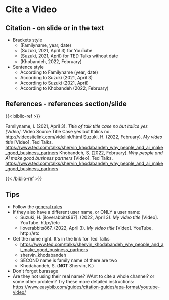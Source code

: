 # Cite a Video

## Citation - on slide or in the text 
* Brackets style
    * (Familyname, year, date)
    * (Suzuki, 2021, April 3) for YouTube
    * (Suzuki, 2021, April) for TED Talks without date
    * (Khobandeh, 2022, February)
* Sentence style
    * According to Familyname (year, date)
    * According to Suzuki (2021, April 3)  
    * According to Suzuki (2021, April)  
    * According to Khobandeh (2022, February)

## References - references section/slide
{{< biblio-ref >}}

Familyname, I. (2021, April 3). *Title of talk title case no but italics yes [Video].* Video Source Title Case yes but Italics no. http://videositelink.com/videlink/html 
Suzuki, H. (2022, February). *My video title* [Video]. Ted Talks. https://www.ted.com/talks/shervin_khodabandeh_why_people_and_ai_make_good_business_partners
Khobandeh, S. (2022, February). *Why people and AI make good business partners* [Video]. Ted Talks. https://www.ted.com/talks/shervin_khodabandeh_why_people_and_ai_make_good_business_partners

{{< /biblio-ref >}}

## Tips
* Follow the [general rules](Invention-GeneralRules)
* If they also have a different user name, or ONLY a user name:
    * Suzuki, H. [iloverabbits867]. (2022, April 3). *My video title* [Video]. YouTube. http://etc 
    * iloverabbits867. (2022, April 3). *My video title* [Video]. YouTube. http://etc
* Get the name right. It's in the link for Ted Talks
    * https://www.ted.com/talks/shervin_khodabandeh_why_people_and_ai_make_good_business_partners
    * shervin_khodabandeh
    * SECOND name is family name of there are two
    * Khodabandeh, S. (**NOT** Shervin, K.)
* Don't forget burasage
* Are they not using their real name? WAnt to cite a whole channel? or some other problem? Try these more detailed instructions: https://www.easybib.com/guides/citation-guides/apa-format/youtube-video/
